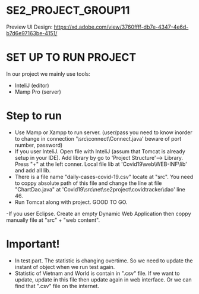 # SE2_PROJECT_GROUP11
Preview UI Design:
https://xd.adobe.com/view/3760ffff-db7e-4347-4e6d-b7d6e97163be-4151/


# SET UP TO RUN PROJECT
In our project we mainly use tools: 
- InteliJ (editor)
- Mamp Pro (server)


# Step to run

- Use Mamp or Xampp to run server. (user/pass you need to know inorder to change in connection '\src\connect\Connect.java' beware of port number, password)
- If you user InteliJ. Open file with InteliJ (assum that Tomcat is already setup in your IDE). Add library by go to 'Project Structure'--> Library. Press "+" at the left conner. Local file lib at 'Covid19\web\WEB-INF\lib' and add all lib. 
- There is a file name "daily-cases-covid-19.csv" locate at "src". You need to coppy absolute path of this file and change the line at file "ChartDao.java" at 'Covid19\src\net\se2project\covidtracker\dao' line 46. 
- Run Tomcat along with project. GOOD TO GO. 

-If you user Eclipse. Create an empty Dynamic Web Application then coppy manually file at "src" + "web content".


# Important!
- In test part. The statistic is changing overtime. So we need to update the instant of object when we run test again.
- Statistic of Vietnam and World is contain in ".csv" file. If we want to update, update in this file then update again in web interface. Or we can find that ".csv" file on the internet.
